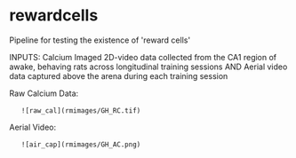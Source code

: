 # rewardcells
Pipeline for testing the existence of 'reward cells' 

INPUTS: Calcium Imaged 2D-video data collected from the CA1 region of awake, behaving rats across longitudinal training sessions 
                                                                AND 
                             Aerial video data captured above the arena during each training session 
                            
  Raw Calcium Data: 
  
  
       ![raw_cal](rmimages/GH_RC.tif)
       
       
  Aerial Video:
  
  
       ![air_cap](rmimages/GH_AC.png)
                             
